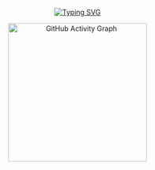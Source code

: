 <p align="center">
<a href="https://git.io/typing-svg"><img src="https://readme-typing-svg.demolab.com?font=Fira+Code&size=30&color=2EA043&pause=1000&width=485&lines=Hello%2C+It's+Spoutnikrs+👋" alt="Typing SVG" /></a>
</p>

  <div align="center">
    <a href="https://github.com/rayesyounes">
      <img height="280em" alt="GitHub Activity Graph" src="https://github-readme-activity-graph.vercel.app/graph?username=rayesyounes&bg_color=transparent&color=2EA043&line=2EA043&point=ffffff&area=true&hide_border=true">
    </a>
  </div>
